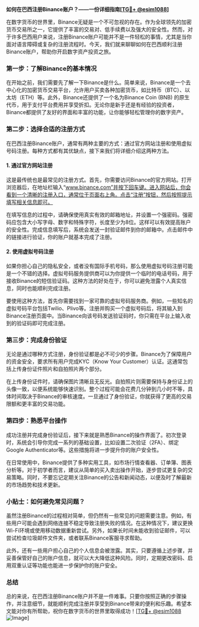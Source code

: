 **如何在巴西注册Binance账户？——一份详细指南[[TG💪+ @esim1088](https://t.me/s/esim1088)]**

在数字货币的世界里，Binance无疑是一个不可忽视的存在。作为全球领先的加密货币交易所之一，它提供了丰富的交易对、低手续费以及强大的安全性。然而，对于许多巴西用户来说，注册Binance账户可能并不是一件轻松的事情，尤其是当你面对语言障碍或复杂的注册流程时。今天，我们就来聊聊如何在巴西顺利注册Binance账户，帮助你开启数字资产投资之旅。

### 第一步：了解Binance的基本情况

在开始之前，我们需要先了解一下Binance是什么。简单来说，Binance是一个去中心化的加密货币交易平台，允许用户买卖各种加密货币，如比特币（BTC）、以太坊（ETH）等。此外，Binance还提供了一个名为Binance Coin (BNB) 的原生代币，用于支付平台费用并享受折扣。无论你是新手还是有经验的投资者，Binance都提供了友好的界面和丰富的功能，让你能够轻松管理你的数字资产。

### 第二步：选择合适的注册方式

在巴西注册Binance账户，通常有两种主要的方式：通过官方网站注册和使用虚拟号码注册。每种方式都有其优缺点，接下来我们将详细介绍这两种方法。

#### 1. 通过官方网站注册

这是最传统也是最常见的注册方式。首先，你需要访问Binance的官方网站。打开浏览器后，在地址栏输入“www.binance.com”并按下回车键。进入网站后，你会看到一个清晰的注册入口，通常位于页面右上角。点击“注册”按钮，然后按照提示填写相关信息即可。

在填写信息的过程中，请确保使用真实有效的邮箱地址，并设置一个强密码。强密码应包含大小写字母、数字和特殊字符，长度至少为8位。这样可以有效提高账户的安全性。完成信息填写后，系统会发送一封验证邮件到你的邮箱中。点击邮件中的链接进行验证，你的账户就基本完成了注册。

#### 2. 使用虚拟号码注册

如果你担心自己的隐私安全，或者没有国际手机号码，那么使用虚拟号码注册可能是一个不错的选择。虚拟号码服务提供商可以为你提供一个临时的电话号码，用于接收Binance的短信验证码。这种方法的好处在于，你可以避免泄露个人真实信息，同时也能顺利完成注册。

要使用这种方法，首先你需要找到一家可靠的虚拟号码服务商。例如，一些知名的虚拟号码平台包括Twilio、Plivo等。注册并购买一个虚拟号码后，将其输入到Binance注册页面中。当Binance向该号码发送验证码时，你只需在平台上输入收到的验证码即可完成注册。

### 第三步：完成身份验证

无论是通过哪种方式注册，身份验证都是必不可少的步骤。Binance为了保障用户的资金安全，要求所有用户完成KYC（Know Your Customer）认证。这通常包括上传身份证件照片和自拍照片两个部分。

在上传身份证件时，请确保图片清晰且无反光。自拍照片则需要保持与身份证上的头像一致，以便系统能够快速识别。整个过程可能会花费几分钟到几小时不等，具体时间取决于Binance的审核速度。一旦通过了身份验证，你就获得了更高的交易限额和更丰富的交易功能。

### 第四步：熟悉平台操作

成功注册并完成身份验证后，接下来就是熟悉Binance的操作界面了。初次登录时，系统会引导你完成一系列的基础设置，比如设置二次验证（2FA）、绑定Google Authenticator等。这些措施将进一步提升你的账户安全性。

在日常使用中，Binance提供了多种实用工具，如市场行情查看器、订单簿、图表分析等。对于初学者而言，建议从简单的买入卖出操作开始，逐步尝试更复杂的交易策略。同时，不要忘记定期关注Binance的公告和新闻动态，以便及时了解最新的市场趋势和技术更新。

### 小贴士：如何避免常见问题？

虽然注册Binance的过程相对简单，但仍然有一些常见的问题需要注意。例如，有些用户可能会遇到网络连接不稳定导致注册失败的情况。在这种情况下，建议更换Wi-Fi环境或使用移动数据重新尝试。另外，如果长时间未能收到验证邮件，可以尝试检查垃圾邮件文件夹，或者联系Binance客服寻求帮助。

此外，还有一些用户担心自己的个人信息会被泄露。其实，只要遵循上述步骤，并妥善保管好自己的账户信息，就可以大大降低这种风险。同时，定期更改密码、启用双重认证等功能也能进一步保护你的账户安全。

### 总结

总的来说，在巴西注册Binance账户并不是一件难事。只要你按照正确的步骤操作，并注意细节，就能顺利完成注册并享受到Binance带来的便利和乐趣。希望本文能对你有所帮助，祝你在数字货币的世界里取得成功！[[TG💪+ @esim1088](https://t.me/s/esim1088) ![Image](https://i.postimg.cc/4NQfJmqS/Snipaste-2025-05-13-00-14-12.png)]